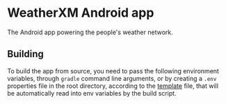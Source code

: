 # WeatherXM Android app

The Android app powering the people's weather network.

## Building

To build the app from source, you need to pass the following environment variables, 
through `gradle` command line arguments, or by creating a `.env` properties file
in the root directory, according to the [template](.env.template) file,
that will be automatically read into env variables by the build script.
